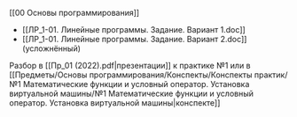 [[00 Основы программирования]]

- [[ЛР_1-01. Линейные программы. Задание. Вариант 1.doc]]
- [[ЛР_1-01. Линейные программы. Задание. Вариант 2.doc]] (усложнённый)

Разбор в [[Пр_01 (2022).pdf|презентации]] к практике №1 или в [[Предметы/Основы программирования/Конспекты/Конспекты практик/№1 Математические функции и условный оператор. Установка виртуальной машины/№1 Математические функции и условный оператор. Установка виртуальной машины|конспекте]]